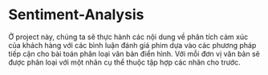 # Sentiment-Analysis
Ở project này, chúng ta sẽ thực hành các nội dung về phân tích cảm xúc của khách hàng với các bình luận đánh giá phim dựa vào các phương pháp tiếp cận cho bài toán phân loại văn bản điển hình. Với mỗi đơn vị văn bản sẽ được phân loại với một nhãn cụ thể thuộc tập hợp các nhãn cho trước.
